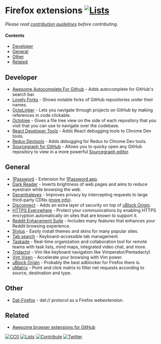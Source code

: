 # Firefox extensions [![Lists](https://img.shields.io/badge/-more%20lists-0a0a0a.svg?style=flat&colorA=0a0a0a)](https://github.com/learn-anything/curated-lists#readme)

_Please read [contribution guidelines](CONTRIBUTING.md#readme) before contributing._

#### Contents

- [Developer](#developer)
- [General](#general)
- [Other](#other)
- [Related](#related)

## Developer

- [Awesome Autocomplete For Github](https://github.com/algolia/github-awesome-autocomplete) - Adds autocomplete for GitHub's search bar.
- [Lovely Forks](https://github.com/musically-ut/lovely-forks) - Shows notable forks of GitHub repositories under their names.
- [OctoLinker](https://octolinker.github.io/) - Lets you navigate through projects on GitHub by making references in code clickable.
- [Octotree](https://github.com/buunguyen/octotree) - Gives a file tree view on the side of each repository that you visit that you can use to navigate over the codebase.
- [React Developer Tools](https://chrome.google.com/webstore/detail/react-developer-tools/fmkadmapgofadopljbjfkapdkoienihi) - Adds React debugging tools to Chrome Dev tools.
- [Redux Devtools](https://github.com/zalmoxisus/redux-devtools-extension) - Adds debugging for Redux to Chrome Dev tools.
- [Sourcegraph for GitHub](https://addons.mozilla.org/en-US/firefox/addon/sourcegraph-addon-for-github/) - Allows you to quicky open any GitHub repository to view in a more powerful [Sourcegraph editor](https://about.sourcegraph.com/).

## General

- [1Password](https://agilebits.com/onepassword/extensions) - Extension for [1Password app](https://1password.com/).
- [Dark Reader](https://github.com/darkreader/darkreader) - Inverts brightness of web pages and aims to reduce eyestrain while browsing the web.
- [Decentraleyes](https://github.com/Synzvato/decentraleyes) - Improves privacy by intercepting requests to large third-party CDNs ([more info](https://github.com/Synzvato/decentraleyes/wiki/Simple-Introduction)).
- [Disconnect](https://disconnect.me/) - Adds an extra layer of security on top of [uBlock Origin](https://adguard.com/en/adblock-adguard-safari.html).
- [HTTPS Everywhere](https://addons.mozilla.org/en-US/firefox/addon/https-everywhere/) - Protect your communications by enabling HTTPS encryption automatically on sites that are known to support it.
- [Reddit Enhacement Suite](https://github.com/honestbleeps/Reddit-Enhancement-Suite) - Includes many features that enhances your Reddit browsing experience.
- [Stylus](https://add0n.com/stylus.html) - Easily install themes and skins for many popular sites.
- [Tab search](https://github.com/reblws/tab-search) - Keyboard-accessible tab management.
- [Taskade](https://addons.mozilla.org/en-US/firefox/addon/taskade-app/) - Real-time organization and collaboration tool for remote teams with task lists, mind maps, integrated video chat, and more.        
- [Tridactyl](https://github.com/cmcaine/tridactyl) - Vim like keyboard navigation like Vimperator/Pentadactyl.
- [Vim Vixen](https://github.com/ueokande/vim-vixen) - Accelerate your browsing with Vim power.
- [uBlock Origin](https://github.com/gorhill/uBlock#ublock-origin) - Probably the best adblocker for Firefox there is.
- [uMatrix](https://github.com/gorhill/uMatrix) - Point and click matrix to filter net requests according to source, destination and type.

## Other

- [Dat-Firefox](https://github.com/sammacbeth/dat-fox) - dat:// protocol as a Firefox webextension.

## Related

- [Awesome browser extensions for GitHub](https://github.com/stefanbuck/awesome-browser-extensions-for-github#readme)

[![CC0](https://img.shields.io/badge/license-CC0-0a0a0a.svg?style=flat&colorA=0a0a0a)](https://creativecommons.org/publicdomain/zero/1.0/)
[![Lists](https://img.shields.io/badge/-more%20lists-0a0a0a.svg?style=flat&colorA=0a0a0a)](https://github.com/learn-anything/curated-lists#readme)
[![Contribute](https://img.shields.io/badge/-contribute-0a0a0a.svg?style=flat&colorA=0a0a0a)](CONTRIBUTING.md#readme)
[![Twitter](http://bit.ly/latwitt)](https://twitter.com/learnanything_)
